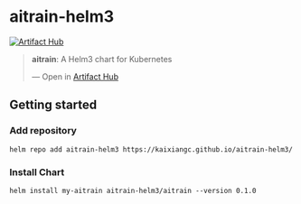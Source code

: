 # aitrain-helm3

[![Artifact Hub](https://img.shields.io/endpoint?url=https://artifacthub.io/badge/repository/aitrain-helm3)](https://artifacthub.io/packages/search?repo=aitrain-helm3)

<div class="artifacthub-widget" data-url="https://artifacthub.io/packages/helm/aitrain-helm3/aitrain" data-theme="light" data-header="true" data-stars="true" data-responsive="false"><blockquote><p lang="en" dir="ltr"><b>aitrain</b>: A Helm3 chart for Kubernetes</p>&mdash; Open in <a href="https://artifacthub.io/packages/helm/aitrain-helm3/aitrain">Artifact Hub</a></blockquote></div>

## Getting started
### Add repository
```
helm repo add aitrain-helm3 https://kaixiangc.github.io/aitrain-helm3/
```
### Install Chart
```
helm install my-aitrain aitrain-helm3/aitrain --version 0.1.0
```
